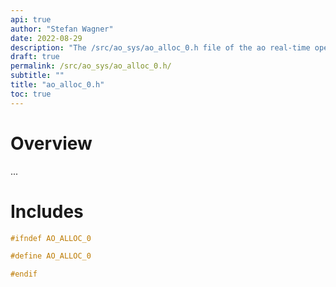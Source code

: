 ```yaml
---
api: true
author: "Stefan Wagner"
date: 2022-08-29
description: "The /src/ao_sys/ao_alloc_0.h file of the ao real-time operating system."
draft: true
permalink: /src/ao_sys/ao_alloc_0.h/ 
subtitle: ""
title: "ao_alloc_0.h"
toc: true
---
```


# Overview

...

# Includes

```c
#ifndef AO_ALLOC_0

#define AO_ALLOC_0

#endif

```
